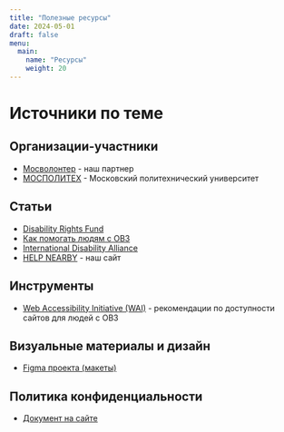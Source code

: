 ```yaml
---
title: "Полезные ресурсы"
date: 2024-05-01
draft: false
menu:
  main:
    name: "Ресурсы"
    weight: 20
---
```


# Источники по теме

## Организации-участники
- [Мосволонтер](https://www.mosvolonter.ru/) - наш партнер
- [МОСПОЛИТЕХ](https://mospolytech.ru/) - Московский политехнический университет

## Статьи
- [Disability Rights Fund](https://disabilityrightsfund.org)
- [Как помогать людям с ОВЗ](https://dobro.ru/)
- [International Disability Alliance](https://www.internationaldisabilityalliance.org)
- [HELP NEARBY](https://help-nearby.netlify.app/) - наш сайт

## Инструменты
- [Web Accessibility Initiative (WAI)](https://www.w3.org/WAI) - рекомендации по доступности сайтов для людей с ОВЗ

## Визуальные материалы и дизайн

- [Figma проекта (макеты)](https://www.figma.com/design/6GBiugGWMh3fwpYS8xzTNl/Untitled?node-id=0-1&p=f&t=wnIDRHpBRuqskFXz-0)

## Политика конфиденциальности

- [Документ на сайте](https://help-nearby.netlify.app/)